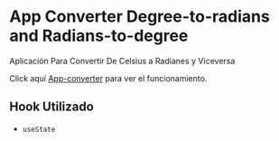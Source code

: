 # App Converter Degree-to-radians and Radians-to-degree 

Aplicación Para Convertir De Celsius a Radianes y Viceversa

 Click aquí [App-converter](https://converter-react-academlo.netlify.app/) para ver el funcionamiento.

## Hook Utilizado

- `useState`


